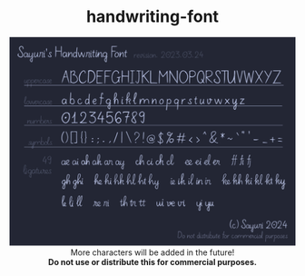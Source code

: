<h1 align="center">handwriting-font</h1>
<p align="center">
<img src="./preview.v2.png">
More characters will be added in the future!<br>
<b>Do not use or distribute this for commercial purposes.</b>
</p>